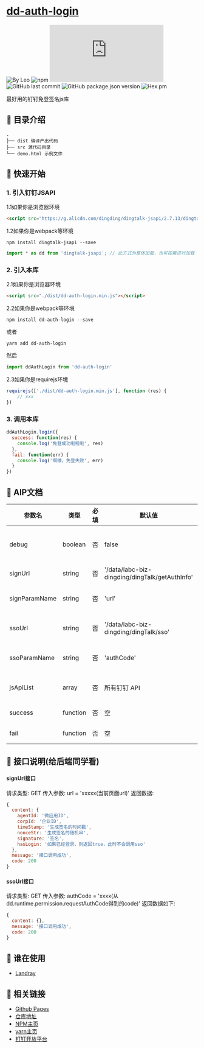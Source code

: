 # [dd-auth-login](https://github.com/leochan2017/dd-auth-login)

![By Leo](https://img.shields.io/badge/Powered_by-Leo-red.svg?style=flat) 
![npm](https://img.shields.io/npm/dt/dd-auth-login)
![GitHub file size in bytes](https://img.shields.io/github/size/leochan2017/dd-auth-login/dist/dd-auth-login.min.js)
![GitHub last commit](https://img.shields.io/github/last-commit/leochan2017/dd-auth-login.svg)
![GitHub package.json version](https://img.shields.io/github/package-json/v/leochan2017/dd-auth-login)
![Hex.pm](https://img.shields.io/hexpm/l/plug.svg)

最好用的钉钉免登签名js库


## :open_file_folder: 目录介绍

```
.
├── dist 编译产出代码
├── src 源代码目录
└── demo.html 示例文件
```

## :rocket: 快速开始
### 1. 引入钉钉JSAPI

1.1如果你是浏览器环境

```html
<script src="https://g.alicdn.com/dingding/dingtalk-jsapi/2.7.13/dingtalk.open.js"></script>
```

1.2如果你是webpack等环境

```shell
npm install dingtalk-jsapi --save
```

```typescript
import * as dd from 'dingtalk-jsapi'; // 此方式为整体加载，也可按需进行加载
```



### 2. 引入本库

2.1如果你是浏览器环境

```html
<script src="./dist/dd-auth-login.min.js"></script>
```

2.2如果你是webpack等环境

```shell
npm install dd-auth-login --save
```
或者
```shell
yarn add dd-auth-login
```
然后
```js
import ddAuthLogin from 'dd-auth-login'
```

2.3如果你是requirejs环境

```js
requirejs(['./dist/dd-auth-login.min.js'], function (res) {
    // xxx
})
```

### 3. 调用本库

```js
ddAuthLogin.login({
  success: function(res) {
    console.log('免登成功啦啦啦', res)
  },
  fail: function(err) {
    console.log('啊哦，免登失败', err)
  }
})
```


## :bookmark_tabs: AIP文档

| 参数名 | 类型 | 必填 | 默认值 | 说明 |
| ----- | --- | ---- | ----- | --- |
| debug | boolean | 否 | false | 是否开启 debug 模式 |
| signUrl | string | 否 | '/data/labc-biz-dingding/dingTalk/getAuthInfo' | 请求签名地址 |
| signParamName | string | 否 | 'url' | 请求签名参数名称 |
| ssoUrl | string | 否 | '/data/labc-biz-dingding/dingTalk/sso' | 请求sso地址 |
| ssoParamName | string | 否 | 'authCode' | 请求sso参数名称 |
| jsApiList | array | 否 | 所有钉钉 API | 要签名的功能列表 |
| success | function | 否 | 空 | 成功回调 |
| fail | function | 否 | 空 | 失败回调 |


## :loudspeaker: 接口说明(给后端同学看)
#### signUrl接口
请求类型: GET
传入参数: url = 'xxxxx(当前页面url)'
返回数据:

```js
{
  content: {
    agentId: '微应用ID',
    corpId: '企业ID',
    timeStamp: '生成签名的时间戳',
    nonceStr: '生成签名的随机串',
    signature: '签名',
    hasLogin: '如果已经登录，则返回true，此时不会调用sso'
  },
  message: '接口调用成功',
  code: 200
}
```

#### ssoUrl接口
请求类型: GET
传入参数: authCode = 'xxxx(从dd.runtime.permission.requestAuthCode得到的code)'
返回数据如下:

```js
{
  content: {},
  message: '接口调用成功',
  code: 200
}
```


## :couple: 谁在使用

- [Landray](http://www.landray.com.cn)


## :see_no_evil: 相关链接

- [Github Pages](https://leochan2017.github.io/dd-auth-login/)
- [仓库地址](https://github.com/leochan2017/dd-auth-login)
- [NPM主页](https://www.npmjs.com/package/dd-auth-login)
- [yarn主页](https://yarn.pm/dd-auth-login)
- [钉钉开放平台](https://open-doc.dingtalk.com/)
